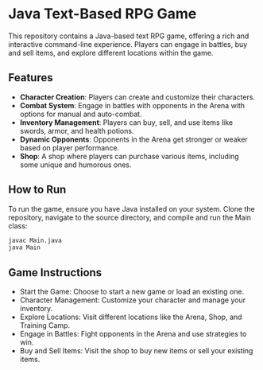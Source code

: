 # Java Text-Based RPG Game

This repository contains a Java-based text RPG game, offering a rich and interactive command-line experience. Players can engage in battles, buy and sell items, and explore different locations within the game.

## Features

- **Character Creation**: Players can create and customize their characters.
- **Combat System**: Engage in battles with opponents in the Arena with options for manual and auto-combat.
- **Inventory Management**: Players can buy, sell, and use items like swords, armor, and health potions.
- **Dynamic Opponents**: Opponents in the Arena get stronger or weaker based on player performance.
- **Shop**: A shop where players can purchase various items, including some unique and humorous ones.

## How to Run

To run the game, ensure you have Java installed on your system. Clone the repository, navigate to the source directory, and compile and run the Main class:

```bash
javac Main.java
java Main
```
## Game Instructions
- Start the Game: Choose to start a new game or load an existing one.
- Character Management: Customize your character and manage your inventory.
- Explore Locations: Visit different locations like the Arena, Shop, and Training Camp.
- Engage in Battles: Fight opponents in the Arena and use strategies to win.
- Buy and Sell Items: Visit the shop to buy new items or sell your existing items.